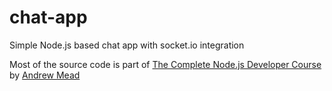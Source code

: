 # chat-app
Simple Node.js based chat app with socket.io integration

Most of the source code is part of [The Complete Node.js Developer Course](https://www.udemy.com/the-complete-nodejs-developer-course-2) by [Andrew Mead](https://github.com/andrewjmead)
